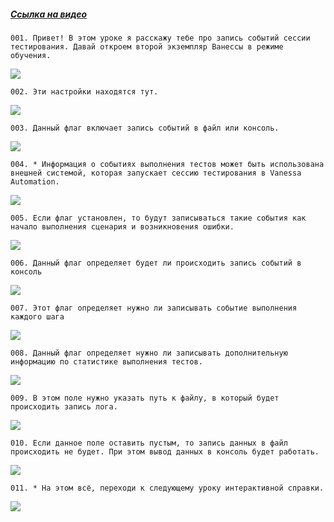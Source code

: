 ﻿##### [Ссылка на видео](https://youtu.be/QN5IMQBm0P8)

	001. Привет! В этом уроке я расскажу тебе про запись событий сессии тестирования. Давай откроем второй экземпляр Ванессы в режиме обучения.

![](https://vanessa-files.do.bit-erp.ru/Doc/1.2.040.1/MD/Глава02/images/000_ЗакладкаСервисОтчетыОЗапускеСценариевЛог.png)

	002. Эти настройки находятся тут.

![](https://vanessa-files.do.bit-erp.ru/Doc/1.2.040.1/MD/Глава02/images/009_ЗакладкаСервисОтчетыОЗапускеСценариевЛог.png)

	003. Данный флаг включает запись событий в файл или консоль.

![](https://vanessa-files.do.bit-erp.ru/Doc/1.2.040.1/MD/Глава02/images/014_ЗакладкаСервисОтчетыОЗапускеСценариевЛог.png)

	004. * Информация о событиях выполнения тестов может быть использована внешней системой, которая запускает сессию тестирования в Vanessa Automation.

![](https://vanessa-files.do.bit-erp.ru/Doc/1.2.040.1/MD/Глава02/images/020_ЗакладкаСервисОтчетыОЗапускеСценариевЛог.png)

	005. Если флаг установлен, то будут записываться такие события как начало выполнения сценария и возникновения ошибки.

![](https://vanessa-files.do.bit-erp.ru/Doc/1.2.040.1/MD/Глава02/images/023_ЗакладкаСервисОтчетыОЗапускеСценариевЛог.png)

	006. Данный флаг определяет будет ли происходить запись событий в консоль

![](https://vanessa-files.do.bit-erp.ru/Doc/1.2.040.1/MD/Глава02/images/028_ЗакладкаСервисОтчетыОЗапускеСценариевЛог.png)

	007. Этот флаг определяет нужно ли записывать событие выполнения каждого шага

![](https://vanessa-files.do.bit-erp.ru/Doc/1.2.040.1/MD/Глава02/images/033_ЗакладкаСервисОтчетыОЗапускеСценариевЛог.png)

	008. Данный флаг определяет нужно ли записывать дополнительную информацию по статистике выполнения тестов.

![](https://vanessa-files.do.bit-erp.ru/Doc/1.2.040.1/MD/Глава02/images/038_ЗакладкаСервисОтчетыОЗапускеСценариевЛог.png)

	009. В этом поле нужно указать путь к файлу, в который будет происходить запись лога.

![](https://vanessa-files.do.bit-erp.ru/Doc/1.2.040.1/MD/Глава02/images/043_ЗакладкаСервисОтчетыОЗапускеСценариевЛог.png)

	010. Если данное поле оставить пустым, то запись данных в файл происходить не будет. При этом вывод данных в консоль будет работать.

![](https://vanessa-files.do.bit-erp.ru/Doc/1.2.040.1/MD/Глава02/images/048_ЗакладкаСервисОтчетыОЗапускеСценариевЛог.png)

	011. * На этом всё, переходи к следующему уроку интерактивной справки.

![](https://vanessa-files.do.bit-erp.ru/Doc/1.2.040.1/MD/Глава02/images/051_ЗакладкаСервисОтчетыОЗапускеСценариевЛог.png)
